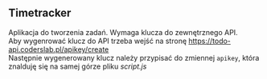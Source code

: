 Timetracker
------------

Aplikacja do tworzenia zadań. Wymaga klucza do zewnętrznego API. \
Aby wygenrować klucz do API trzeba wejść na stronę https://todo-api.coderslab.pl/apikey/create \
Następnie wygenerowany klucz należy przypisać do zmiennej `apikey`, która znalduję się na samej górze pliku _script.js_ 
